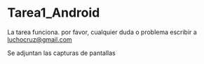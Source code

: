 # Tarea1_Android
La tarea funciona. por favor, cualquier duda o problema escribir a luchocruz@gmail.com

Se adjuntan las capturas de pantallas

